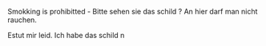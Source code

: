 Smokking is prohibitted - 
Bitte sehen sie das schild ? 
An hier darf man nicht rauchen.

Estut mir leid. Ich habe das schild n